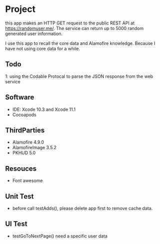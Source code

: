 # Project

this app makes an HTTP GET request to the public REST API at https://randomuser.me/. The service can return up to 5000 random generated user information.

I use this app to recall the core data and Alamofire knowledge. Because I have not using core data for a while.

## Todo
1: using the Codable Protocal to parse the JSON response from the web service

## Software
* IDE: Xcode 10.3 and Xcode 11.1
* Cocoapods

## ThirdParties
* Alamofire 4.9.0
* AlamofireImage 3.5.2
* PKHUD 5.0

## Resouces
* Font awesome

## Unit Test
* before call testAdds(), please delete app first to remove cache data.

## UI Test
* testGoToNextPage() need a specific user data
